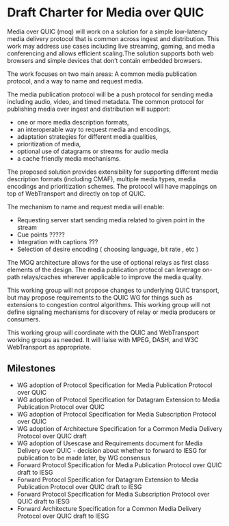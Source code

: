 # Draft Charter for Media over QUIC

Media over QUIC (moq) will work on a solution for a simple low-latency 
media delivery protocol that is common across ingest and distribution. 
This work may address use cases including live streaming, gaming, and 
media conferencing and allows efficient scaling.The solution supports 
both web browsers and simple devices that don’t contain embedded browsers. 
 
The work focuses on two main areas: A common media publication protocol, 
and a way to name and request media. 
 
The media publication protocol will be a push protocol for sending 
media including audio, video, and timed metadata. The common protocol for 
publishing media over ingest and distribution will support:

* one or more media description formats, 
* an interoperable way to request media and encodings,
* adaptation strategies for different media qualities, 
* prioritization of media, 
* optional use of datagrams or streams for audio media 
* a cache friendly media mechanisms. 
 
The proposed solution provides extensibility for supporting different 
media description formats (including CMAF), multiple media types, 
media encodings and prioritization schemes. The protocol will have 
mappings on top of WebTransport and directly on top of QUIC. 
 
The mechanism to name and request media will enable:

* Requesting server start sending media related to given point in the stream
* Cue points ?????
* Integration with captions ???
* Selection of desire encoding ( choosing language, bit rate , etc ) 
 
The MOQ architecture allows for the use of optional relays as first 
class elements of the design. The media publication protocol can 
leverage on-path relays/caches wherever applicable to improve the 
media quality. 
 
This working group will not propose changes to underlying QUIC transport, 
but may propose requirements to the QUIC WG for things such as extensions 
to  congestion control algorithms. This working group will not define 
signaling mechanisms for discovery of relay or media producers or consumers. 
 
This working group will coordinate with the QUIC and WebTransport working 
groups as needed. It will liaise with MPEG, DASH, and W3C WebTransport 
as appropriate. 
 
## Milestones

* WG adoption of Protocol Specification for Media Publication Protocol over QUIC
* WG adoption of Protocol Specification for Datagram Extension to Media Publication Protocol over QUIC
* WG adoption of Protocol Specification for Media Subscription Protocol over QUIC
* WG adoption of Architecture Specification for a Common Media Delivery Protocol over QUIC draft
* WG adoption of Usescase and Requirements document for Media Delivery over QUIC - decision about whether to forward to IESG for publication to be made later, by WG consensus  
* Forward Protocol Specification for Media Publication Protocol over QUIC draft to IESG
* Forward Protocol Specification for Datagram Extension to Media Publication Protocol over QUIC draft to IESG
* Forward Protocol Specification for Media Subscription Protocol over QUIC draft to IESG
* Forward Architecture Specification for a Common Media Delivery Protocol over QUIC draft to IESG
